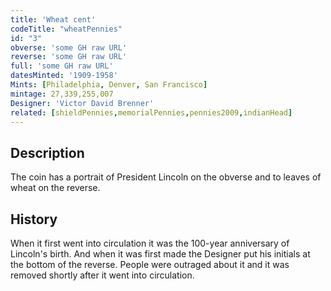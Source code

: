 ```yaml
---
title: 'Wheat cent'
codeTitle: "wheatPennies"
id: "3"
obverse: 'some GH raw URL'
reverse: 'some GH raw URL'
full: 'some GH raw URL'
datesMinted: '1909-1958'
Mints: [Philadelphia, Denver, San Francisco]
mintage: 27,339,255,007
Designer: 'Victor David Brenner'
related: [shieldPennies,memorialPennies,pennies2009,indianHead]
---
```


## Description

The coin has a portrait of President Lincoln on the obverse and to leaves of wheat on the reverse.

## History

When it first went into circulation it was the 100-year anniversary of Lincoln's birth. And when it was first made the Designer put his initials at the bottom of the reverse. People were outraged about it and it was removed shortly after it went into circulation.